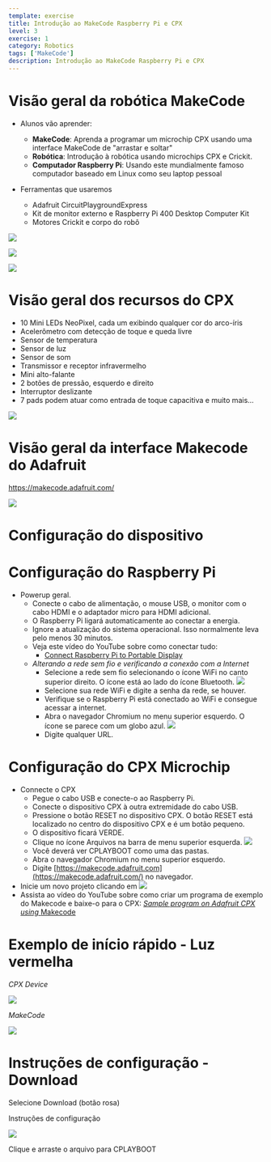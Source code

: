 ```yaml
---
template: exercise
title: Introdução ao MakeCode Raspberry Pi e CPX
level: 3
exercise: 1
category: Robotics
tags: ['MakeCode']
description: Introdução ao MakeCode Raspberry Pi e CPX
---
```


# Visão geral da robótica MakeCode

- Alunos vão aprender:

  - **MakeCode**: Aprenda a programar um microchip CPX usando uma interface MakeCode de "arrastar e soltar"
  - **Robótica**: Introdução à robótica usando microchips CPX e Crickit.
  - **Computador Raspberry Pi**: Usando este mundialmente famoso computador baseado em Linux como seu laptop pessoal

- Ferramentas que usaremos
  - Adafruit CircuitPlaygroundExpress
  - Kit de monitor externo e Raspberry Pi 400 Desktop Computer Kit
  - Motores Crickit e corpo do robô

![](Lesson12.jpg)

![](Lesson14.jpg)

![](Lesson15.jpg)

# Visão geral dos recursos do CPX

- 10 Mini LEDs NeoPixel, cada um exibindo qualquer cor do arco-íris
- Acelerômetro com detecção de toque e queda livre
- Sensor de temperatura
- Sensor de luz
- Sensor de som
- Transmissor e receptor infravermelho
- Mini alto-falante
- 2 botões de pressão, esquerdo e direito
- Interruptor deslizante
- 7 pads podem atuar como entrada de toque capacitiva e muito mais...

![](Lesson16.jpg)

# Visão geral da interface Makecode do Adafruit

https://makecode.adafruit.com/

![](Lesson17.png)

# Configuração do dispositivo

# Configuração do Raspberry Pi

- Powerup geral\.
  - Conecte o cabo de alimentação\, o mouse USB\, o monitor com o cabo HDMI e o adaptador micro para HDMI adicional\.
  - O Raspberry Pi ligará automaticamente ao conectar a energia\.
  - Ignore a atualização do sistema operacional\. Isso normalmente leva pelo menos 30 minutos\.
  - Veja este vídeo do YouTube sobre como conectar tudo:
    - [Connect Raspberry Pi to Portable Display](https://youtu.be/J42xo_hkbhM)
  - _Alterando a rede sem fio e verificando a conexão com a Internet_
    - Selecione a rede sem fio selecionando o ícone WiFi no canto superior direito\. O ícone está ao lado do ícone Bluetooth\. ![](Lesson18.png)
    - Selecione sua rede WiFi e digite a senha da rede, se houver\.
    - Verifique se o Raspberry Pi está conectado ao WiFi e consegue acessar a internet\.
    - Abra o navegador Chromium no menu superior esquerdo\. O ícone se parece com um globo azul. ![](Lesson19.png)
    - Digite qualquer URL.

# Configuração do CPX Microchip

- Connecte o CPX
  - Pegue o cabo USB e conecte-o ao Raspberry Pi\.
  - Conecte o dispositivo CPX à outra extremidade do cabo USB\.
  - Pressione o botão RESET no dispositivo CPX\. O botão RESET está localizado no centro do dispositivo CPX e é um botão pequeno\.
  - O dispositivo ficará VERDE\.
  - Clique no ícone Arquivos na barra de menu superior esquerda\. ![](Lesson110.png)
  - Você deverá ver CPLAYBOOT como uma das pastas\.
  - Abra o navegador Chromium no menu superior esquerdo\.
  - Digite [https://makecode.adafruit.com](https://makecode.adafruit.com/) no navegador\.
- Inicie um novo projeto clicando em ![](Lesson111.jpg)
- Assista ao vídeo do YouTube sobre como criar um programa de exemplo do Makecode e baixe-o para o CPX: _[Sample program on Adafruit CPX using ](https://youtu.be/DtwpVIRUKzg)_ [Makecode](https://youtu.be/DtwpVIRUKzg)

# Exemplo de início rápido - Luz vermelha

_CPX Device_

![](Lesson112.png)

_MakeCode_

![](Lesson113.png)

# Instruções de configuração - Download

Selecione Download \(botão rosa\)

Instruções de configuração

![](Lesson114.png)

Clique e arraste o arquivo para CPLAYBOOT
